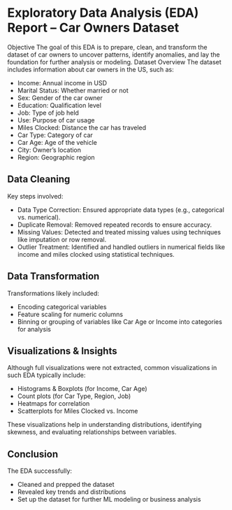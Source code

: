 # Exploratory Data Analysis (EDA) Report – Car Owners Dataset
Objective
The goal of this EDA is to prepare, clean, and transform the dataset of car owners to uncover patterns, identify anomalies, and lay the foundation for further analysis or modeling.
Dataset Overview
The dataset includes information about car owners in the US, such as:

- Income: Annual income in USD
- Marital Status: Whether married or not
- Sex: Gender of the car owner
- Education: Qualification level
- Job: Type of job held
- Use: Purpose of car usage
- Miles Clocked: Distance the car has traveled
- Car Type: Category of car
- Car Age: Age of the vehicle
- City: Owner’s location
- Region: Geographic region

## Data Cleaning

Key steps involved:
- Data Type Correction: Ensured appropriate data types (e.g., categorical vs. numerical).
- Duplicate Removal: Removed repeated records to ensure accuracy.
- Missing Values: Detected and treated missing values using techniques like imputation or row removal.
- Outlier Treatment: Identified and handled outliers in numerical fields like income and miles clocked using statistical techniques.

## Data Transformation

Transformations likely included:
- Encoding categorical variables
- Feature scaling for numeric columns
- Binning or grouping of variables like Car Age or Income into categories for analysis

## Visualizations & Insights

Although full visualizations were not extracted, common visualizations in such EDA typically include:
- Histograms & Boxplots (for Income, Car Age)
- Count plots (for Car Type, Region, Job)
- Heatmaps for correlation
- Scatterplots for Miles Clocked vs. Income

These visualizations help in understanding distributions, identifying skewness, and evaluating relationships between variables.

## Conclusion

The EDA successfully:
- Cleaned and prepped the dataset
- Revealed key trends and distributions
- Set up the dataset for further ML modeling or business analysis
